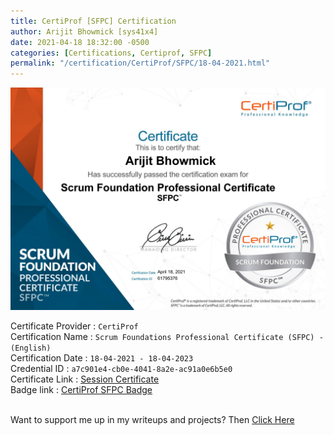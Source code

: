 ```yaml
---
title: CertiProf [SFPC] Certification
author: Arijit Bhowmick [sys41x4]
date: 2021-04-18 18:32:00 -0500
categories: [Certifications, Certiprof, SFPC]
permalink: "/certification/CertiProf/SFPC/18-04-2021.html"
---
```


[![certiprof_sfpc_2021](/assets/certifications/certiprof/SFPC/18-04-2021/CertiProf_SFPC_a7c901e4-cb0e-4041-8a2e-ac91a0e6b5e0.png)](https://raw.githubusercontent.com/Arijit-Bhowmick/My_Certifications/main/CertiProf/CertiProf_SFPC_%5Ba7c901e4-cb0e-4041-8a2e-ac91a0e6b5e0%5D.pdf)

Certificate Provider : `CertiProf`<br>
Certification Name : `Scrum Foundations Professional Certificate (SFPC) - (English)`<br>
Certification Date : `18-04-2021 - 18-04-2023`<br>
Credential ID : `a7c901e4-cb0e-4041-8a2e-ac91a0e6b5e0`<br>
Certificate Link : <a href="https://certificates.easy-lms.com/exam/session/a7c901e4-cb0e-4041-8a2e-ac91a0e6b5e0" target="_blank">Session Certificate</a><br>
Badge link : <a href="https://www.credly.com/badges/1857a466-94b3-484f-bf63-e66762d116a0" target="_blank">CertiProf SFPC Badge</a><br><br>
<div data-iframe-width="150" data-iframe-height="270" data-share-badge-id="1857a466-94b3-484f-bf63-e66762d116a0" data-share-badge-host="https://www.credly.com"></div><script type="text/javascript" async src="//cdn.credly.com/assets/utilities/embed.js"></script>

Want to support me up in my writeups and projects? Then <a href="/support/sys41x4">Click Here</a>
